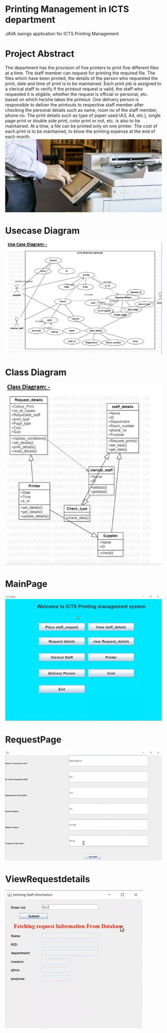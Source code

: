 #  Printing Management in ICTS department
JAVA swings application for ICTS Printing Management
# Project Abstract
The department has the provision of five printers to print five different files at a time.   The staff member can request for printing the required file. The files which have been printed, the details of the person who requested the print, date  and time of print is to be maintained.  Each print job is assigned to a clerical staff to verify if the printout request is valid, the staff who requested it is eligible, whether the request is official or personal, etc. based on which he/she takes the printout. One delivery person is responsible to deliver the printouts to respective staff member after checking the personal details such as name, room no of the staff member, phone no. The print details such as type of paper used (A3, A4, etc.), single page print or double side print, color print or not, etc. is also to be maintained.  At a time, a file can be printed only on one printer. The cost of each print is to be maintained, to know the printing expense at the end of each month.
![alt text](https://github.com/chethan9604/ICTS-printing-service/blob/4e89a703ad640308e9bdc19b9bd469c96eacb58a/abstract.jpg)

# Usecase Diagram
![alt text](https://github.com/chethan9604/ICTS-printing-service/blob/270954b74cc5401c857fe9e7ddaf490f6087b3af/usecase.jpg)
# Class Diagram
![alt text](https://github.com/chethan9604/ICTS-printing-service/blob/9338e0736dfa8ebf798dd8249e7bf09b3f092198/class%20diagram.jpg)
# MainPage
![alt text](https://github.com/chethan9604/ICTS-printing-service/blob/d051c3f15eaf9254a8c918862bf63bf583ef1d69/screenshot/mainpage.jpg)
# RequestPage
![alt text](https://github.com/chethan9604/ICTS-printing-service/blob/e8b326b9786b37571b98cbff78ff30bf408e6093/screenshot/requestpage.jpg)
# ViewRequestdetails
![alt text](https://github.com/chethan9604/ICTS-printing-service/blob/91577b86b0b11cc7bd26b387cbefdca3efad6cc3/screenshot/requestdetails.jpg)
